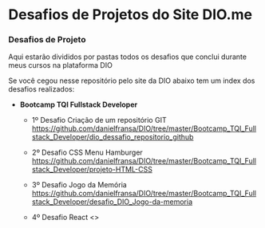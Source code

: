 # Desafios de Projetos do Site DIO.me

### Desafios de Projeto

  Aqui estarão divididos por pastas todos os desafios que conclui durante meus cursos na plataforma DIO

  Se você cegou nesse repositório pelo site da DIO abaixo tem um index dos desafios realizados:

   - **Bootcamp TQI Fullstack Developer**
      - 1º Desafio Criação de um repositório GIT <https://github.com/danielfransa/DIO/tree/master/Bootcamp_TQI_Fullstack_Developer/dio_dessafio_repositorio_github>

      - 2º Desafio CSS Menu Hamburger <https://github.com/danielfransa/DIO/tree/master/Bootcamp_TQI_Fullstack_Developer/projeto-HTML-CSS>

      - 3º Desafio Jogo da Memória <https://github.com/danielfransa/DIO/tree/master/Bootcamp_TQI_Fullstack_Developer/desafio_DIO_Jogo-da-memoria>

      - 4º Desafio React <>
      

